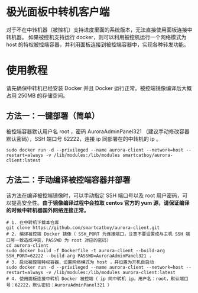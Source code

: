 # 极光面板中转机客户端

对于不在中转机器（被控机）支持进度里面的系统版本，无法直接使用面板连接中转机器。 如果被控机支持运行 docker，则可以利用被控机运行一个网络模式为 host 的特权被控端容器，并利用面板连接到被控端容器中，实现各种转发功能。

# 使用教程

请先确保中转机已经安装 Docker 并且 Docker 运行正常。被控端镜像编译后大概占用 250MB 的存储空间。

## 方法一：一键部署（简单）

被控端容器默认用户名 root ，密码 AuroraAdminPanel321 （建议手动修改容器默认密码），SSH 端口号 62222，连接 ip 同部署在的中转机的 ip 。

```shell
sudo docker run -d --privileged --name aurora-client --network=host --restart=always -v /lib/modules:/lib/modules smartcatboy/aurora-client:latest
```

## 方法二：手动编译被控端容器并部署

该方法在编译被控端镜像时，可以手动指定 SSH 端口号以及 root 用户密码，可以提高安全性。**由于镜像编译过程中会拉取 centos 官方的 yum 源，请保证编译的时候中转机器国外网络连接正常。**

```shell
# 1. 在中转机下载本仓库
git clone https://github.com/smartcatboy/aurora-client.git
# 2. 编译被控端 Docker 镜像（ SSH_PORT 为连接端口，注意不要设置成与主机 SSH 端口号一致造成冲突，PASSWD 为 root 对应的密码）
cd aurora-client
sudo docker build -f Dockerfile -t aurora-client --build-arg SSH_PORT=62222 --build-arg PASSWD=AuroraAdminPanel321 .
# 3. 启动被控端特权容器，设置网络模式为 host ，并设置为开机自启动
sudo docker run -d --privileged --name aurora-client --network=host --restart=always -v /lib/modules:/lib/modules aurora-client:latest
# 4. 使用面板连接中转机 Docker 被控端（ ip 同中转机 ip，用户名：root，默认端口号：62222，默认密码：AuroraAdminPanel321 ）
```
